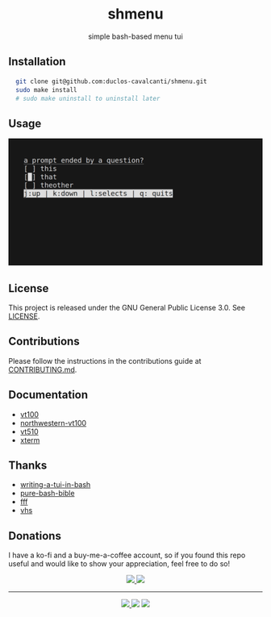 <h1 align="center">shmenu</h1>
<p align="center">
  simple bash-based menu tui
</p>

## Installation
```sh
  git clone git@github.com:duclos-cavalcanti/shmenu.git
  sudo make install
  # sudo make uninstall to uninstall later
```

## Usage
![video](.github/assets/demo.gif)

## License
This project is released under the GNU General Public License 3.0. See [LICENSE](LICENSE).

## Contributions
Please follow the instructions in the contributions guide at [CONTRIBUTING.md](CONTRIBUTING.md).

## Documentation
- [vt100](https://vt100.net/docs/vt100-ug/contents.html)
- [northwestern-vt100](https://www2.ccs.neu.edu/research/gpc/VonaUtils/vona/terminal/vtansi.htm)
- [vt510](https://vt100.net/docs/vt510-rm/contents.html)
- [xterm](https://www.xfree86.org/current/ctlseqs.html)

## Thanks
- [writing-a-tui-in-bash](https://github.com/dylanaraps/writing-a-tui-in-bash)
- [pure-bash-bible](https://github.com/dylanaraps/pure-bash-bible)
- [fff](https://github.com/dylanaraps/fff)
- [vhs](https://github.com/charmbracelet/vhs)

## Donations
I have a ko-fi and a buy-me-a-coffee account, so if you found this repo useful and would like to show your appreciation, feel free to do so!

<p align="center">
<a href="https://ko-fi.com/duclos">
<img src="https://img.shields.io/badge/donation-ko--fi-red.svg">
</a>

<a href="https://www.buymeacoffee.com/danielduclos">
<img src="https://img.shields.io/badge/donation-buy--me--coffee-green.svg">
</a>

</p>

---
<p align="center">
<a href="https://github.com/duclos-cavalcanti/templates/LICENSE">
  <img src="https://img.shields.io/badge/license-GPL3-green.svg" />
</a>
<a>
  <img src="https://img.shields.io/github/languages/code-size/duclos-cavalcanti/shmenu.svg" />
</a>
<a>
  <img src="https://img.shields.io/github/commit-activity/m/duclos-cavalcanti/shmenu.svg" />
</a>
